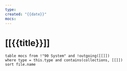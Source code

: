 ```yaml
---
type: 
created: "{{date}}"
mocs:
---
```

# [[{{title}}]]

```dataview
table mocs from !"90 System" and !outgoing([[]])
where type = this.type and contains(collections, [[]])
sort file.name
```

